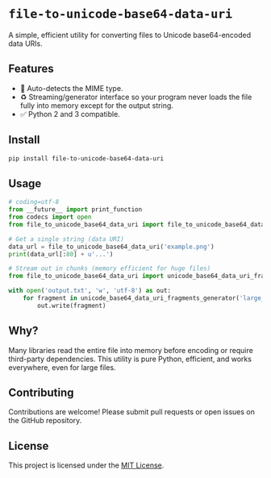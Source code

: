 # `file-to-unicode-base64-data-uri`

A simple, efficient utility for converting files to Unicode base64-encoded data URIs.

## Features

- 📄 Auto-detects the MIME type.
- ♻️ Streaming/generator interface so your program never loads the file fully into memory except for the output string.
- ✅ Python 2 and 3 compatible.

## Install

```bash
pip install file-to-unicode-base64-data-uri
```

## Usage

```python
# coding=utf-8
from __future__ import print_function
from codecs import open
from file_to_unicode_base64_data_uri import file_to_unicode_base64_data_uri 

# Get a single string (data URI)
data_url = file_to_unicode_base64_data_uri('example.png')
print(data_url[:80] + u'...')

# Stream out in chunks (memory efficient for huge files)
from file_to_unicode_base64_data_uri import unicode_base64_data_uri_fragments_generator

with open('output.txt', 'w', 'utf-8') as out:
    for fragment in unicode_base64_data_uri_fragments_generator('large_video.mp4'):
        out.write(fragment)
```

## Why?

Many libraries read the entire file into memory before encoding or require third-party dependencies. This utility is pure Python, efficient, and works everywhere, even for large files.

## Contributing

Contributions are welcome! Please submit pull requests or open issues on the GitHub repository.

## License

This project is licensed under the [MIT License](LICENSE).